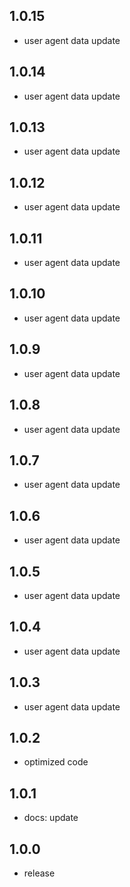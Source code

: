 ## 1.0.15

- user agent data update

## 1.0.14

- user agent data update

## 1.0.13

- user agent data update

## 1.0.12

- user agent data update

## 1.0.11

- user agent data update

## 1.0.10

- user agent data update

## 1.0.9

- user agent data update

## 1.0.8

- user agent data update

## 1.0.7

- user agent data update

## 1.0.6

- user agent data update

## 1.0.5

- user agent data update

## 1.0.4

- user agent data update

## 1.0.3

- user agent data update

## 1.0.2

- optimized code

## 1.0.1

- docs: update

## 1.0.0

- release
